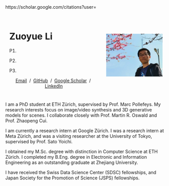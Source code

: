 <table style="width:100%;border:0px;border-spacing:0px;border-collapse:separate;margin-right:auto;margin-left:auto;">
<tbody><tr style="padding:0px">
  <td style="padding:2.5%;width:60%;vertical-align:middle">
    <h1>
      Zuoyue Li
    </h1>
    <p>P1.</p>
    <p>P2.</p>
    <p>P3.</p>
    <p style="text-align:center">
      <a target="_blank" href="mailto:li.zuoyue@inf.ethz.ch"> Email</a> &nbsp;/&nbsp;
      <a href="https://github.com/lizuoyue">GitHub</a> &nbsp;/&nbsp;
      <a href="https://scholar.google.com/citations?user=UPH0tNgAAAAJ">Google Scholar</a> &nbsp;/&nbsp;
      <a href="https://www.linkedin.com/in/lizuoyue"> LinkedIn </a>
    </p>
  </td>https://scholar.google.com/citations?user=
  <td style="padding:2.5%;width:40%;max-width:40%">
    <img style="width:100%;max-width:100%" alt="profile photo" src="zuoyue.jpg">
  </td>
</tr>
</tbody>
</table>


I am a PhD student at ETH Zürich, supervised by Prof. Marc Pollefeys.
My research interests focus on image/video synthesis and 3D generative models for scenes.
I collaborate closely with Prof. Martin R. Oswald and Prof. Zhaopeng Cui.

I am currently a research intern at Google Zürich. <!--with Dr. Kripasindhu Sarkar and Dr. Thabo Beeler.-->
I was a research intern at Meta Zürich, and <!-- with Dr. Manuel López Antequera and Dr. Yubin Kuang.-->
was a visiting researcher at the University of Tokyo, supervised by Prof. Sato Yoichi.

I obtained my M.Sc. degree with distinction in Computer Science at ETH Zürich. <!--with a master's thesis supervised by Prof. Thomas Hoffman.-->
I completed my B.Eng. degree in Electronic and Information Engineering as an outstanding graduate at Zhejiang University.

I have received the Swiss Data Science Center (SDSC) fellowships, and Japan Society for the Promotion of Science (JSPS) fellowships.
